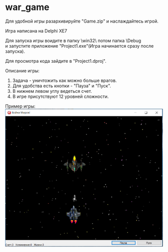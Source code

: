 # war_game
Для удобной игры разархивируйте "Game.zip" и наслаждайтесь игрой.

Игра написана на Delphi XE7

Для запуска игры воидите в папку \win32\ потом папка \Debug\
и запустите приложение "Project1.exe"(Игра начинается сразу после запуска).

Для просмотра кода зайдите в "Project1.dproj".

Описание игры:
1) Задача - уничтожить как можно больше врагов.
2) Для удобства есть кнопки - "Пауза" и "Пуск".
3) В нижнем левом углу ведеться счет.
4) В игре присутствуют 12 уровней сложности.

Пример игры:
![Image alt](https://github.com/Warpion/war_game/blob/master/image.png)
